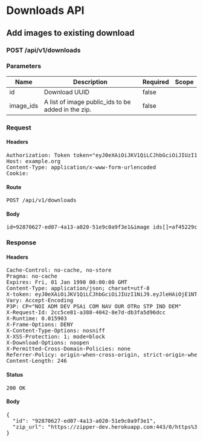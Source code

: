# Downloads API

## Add images to existing download

### POST /api/v1/downloads

### Parameters

| Name | Description | Required | Scope |
|------|-------------|----------|-------|
| id | Download UUID | false |  |
| image_ids | A list of image public_ids to be added in the zip. | false |  |

### Request

#### Headers

<pre>Authorization: Token token=&quot;eyJ0eXAiOiJKV1QiLCJhbGciOiJIUzI1NiJ9.eyJ1c2VyX2lkIjoiZjgxMTU0ZDAtMjhhMC00ZDE3LTllNTQtNzQ5MGEwYTA4M2VkIiwiYWJpbGl0aWVzIjp7IjAwMTAwMDAwMTIzQkI3MCI6eyJBY2Nlc3MiOnsiaW1hZ2VfbGlzdCI6dHJ1ZX19fSwiZG93bmxvYWQiOnRydWUsImlzcyI6IjU2MTg0MTU0LWQ4YTAtNDkwNy1iNDFhLTZkNzFlNjYwYTYzYSJ9.I5ixwgaMnmQ4CWVBfhQj5Ct9tXns1-M53ESLVWVLSVg&quot;
Host: example.org
Content-Type: application/x-www-form-urlencoded
Cookie: </pre>

#### Route

<pre>POST /api/v1/downloads</pre>

#### Body

<pre>id=92870627-ed07-4a13-a020-51e9c0a9f3e1&image_ids[]=af45229c-22e8-4598-987f-aabef66b5556&image_ids[]=c1d5d26d-8b6d-456b-baa1-743e63ed3c58&image_ids[]=cdf87eae-6f5a-425b-9e12-3fdd7127c700&image_ids[]=0aef8cff-560b-4a08-b23c-be7dba4ba66f&image_ids[]=303d1ee8-12f5-4b9f-817d-e9452b573267</pre>

### Response

#### Headers

<pre>Cache-Control: no-cache, no-store
Pragma: no-cache
Expires: Fri, 01 Jan 1990 00:00:00 GMT
Content-Type: application/json; charset=utf-8
X-token: eyJ0eXAiOiJKV1QiLCJhbGciOiJIUzI1NiJ9.eyJleHAiOjE1NTQ3NTk1MjksImlhdCI6MTU1NDc0NTEyOSwidXNlcl9pZCI6ImY4MTE1NGQwLTI4YTAtNGQxNy05ZTU0LTc0OTBhMGEwODNlZCIsImlzcyI6IjU2MTg0MTU0LWQ4YTAtNDkwNy1iNDFhLTZkNzFlNjYwYTYzYSIsImFiaWxpdGllcyI6eyIwMDEwMDAwMDEyM0JCNzAiOnsiQWNjZXNzIjp7ImltYWdlX2xpc3QiOnRydWV9fX0sImRvd25sb2FkIjp0cnVlfQ.jJDHeYrnIUas8y4Rq6rfN0g-qlz-LLpvlSQjuhni1eM
Vary: Accept-Encoding
P3P: CP=&quot;NOI ADM DEV PSAi COM NAV OUR OTRo STP IND DEM&quot;
X-Request-Id: 2cc5ce81-a388-4042-8e7d-db3fa5d96dcc
X-Runtime: 0.015903
X-Frame-Options: DENY
X-Content-Type-Options: nosniff
X-XSS-Protection: 1; mode=block
X-Download-Options: noopen
X-Permitted-Cross-Domain-Policies: none
Referrer-Policy: origin-when-cross-origin, strict-origin-when-cross-origin
Content-Length: 246</pre>

#### Status

<pre>200 OK</pre>

#### Body

<pre>{
  "id": "92870627-ed07-4a13-a020-51e9c0a9f3e1",
  "zip_url": "https://zipper-dev.herokuapp.com:443/0/https%3A%2F%2Flocalhost%3A5001%2Fapi%2Fv1%2Fdownloads%2F92870627%2Ded07%2D4a13%2Da020%2D51e9c0a9f3e1%2Fzip%3Ftimestamp%3D1554674400/6e9e61301/zip.zip"
}</pre>
